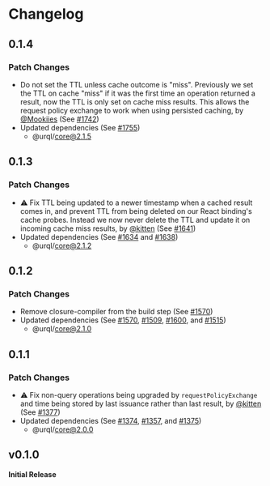 # Changelog

## 0.1.4

### Patch Changes

- Do not set the TTL unless cache outcome is "miss". Previously we set the TTL on cache "miss" if it was the first time an operation returned a result, now the TTL is only set on cache miss results. This allows the request policy exchange to work when using persisted caching, by [@Mookiies](https://github.com/Mookiies) (See [#1742](https://github.com/FormidableLabs/urql/pull/1742))
- Updated dependencies (See [#1755](https://github.com/FormidableLabs/urql/pull/1755))
  - @urql/core@2.1.5

## 0.1.3

### Patch Changes

- ⚠️ Fix TTL being updated to a newer timestamp when a cached result comes in, and prevent TTL from being deleted on our React binding's cache probes. Instead we now never delete the TTL and update it on incoming cache miss results, by [@kitten](https://github.com/kitten) (See [#1641](https://github.com/FormidableLabs/urql/pull/1641))
- Updated dependencies (See [#1634](https://github.com/FormidableLabs/urql/pull/1634) and [#1638](https://github.com/FormidableLabs/urql/pull/1638))
  - @urql/core@2.1.2

## 0.1.2

### Patch Changes

- Remove closure-compiler from the build step (See [#1570](https://github.com/FormidableLabs/urql/pull/1570))
- Updated dependencies (See [#1570](https://github.com/FormidableLabs/urql/pull/1570), [#1509](https://github.com/FormidableLabs/urql/pull/1509), [#1600](https://github.com/FormidableLabs/urql/pull/1600), and [#1515](https://github.com/FormidableLabs/urql/pull/1515))
  - @urql/core@2.1.0

## 0.1.1

### Patch Changes

- ⚠️ Fix non-query operations being upgraded by `requestPolicyExchange` and time being stored by last issuance rather than last result, by [@kitten](https://github.com/kitten) (See [#1377](https://github.com/FormidableLabs/urql/pull/1377))
- Updated dependencies (See [#1374](https://github.com/FormidableLabs/urql/pull/1374), [#1357](https://github.com/FormidableLabs/urql/pull/1357), and [#1375](https://github.com/FormidableLabs/urql/pull/1375))
  - @urql/core@2.0.0

## v0.1.0

**Initial Release**
